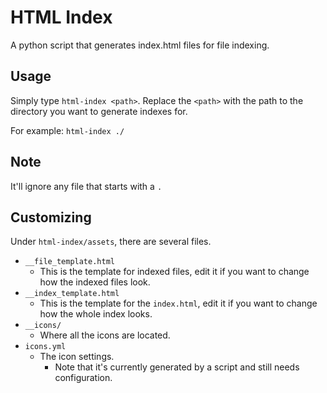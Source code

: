 # HTML Index
A python script that generates index.html files for file indexing.

## Usage
Simply type `html-index <path>`. Replace the `<path>` with the path to the directory you want to generate indexes for.

For example: `html-index ./`

## Note
It'll ignore any file that starts with a `.`

## Customizing
Under `html-index/assets`, there are several files.
* `__file_template.html`
    * This is the template for indexed files, edit it if you want to change how the indexed files look.
* `__index_template.html`
    * This is the template for the `index.html`, edit it if you want to change how the whole index looks.
* `__icons/`
    * Where all the icons are located.
* `icons.yml`
    * The icon settings.
        * Note that it's currently generated by a script and still needs configuration.
